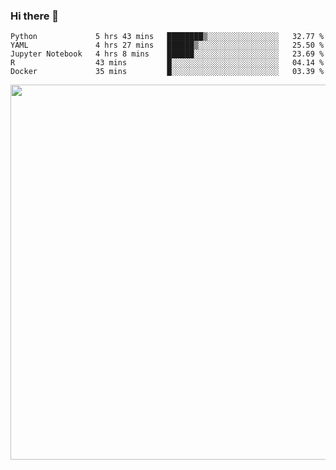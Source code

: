 ### Hi there 👋

<!--START_SECTION:waka-->
```text
Python             5 hrs 43 mins   ████████▒░░░░░░░░░░░░░░░░   32.77 % 
YAML               4 hrs 27 mins   ██████▒░░░░░░░░░░░░░░░░░░   25.50 % 
Jupyter Notebook   4 hrs 8 mins    ██████░░░░░░░░░░░░░░░░░░░   23.69 % 
R                  43 mins         █░░░░░░░░░░░░░░░░░░░░░░░░   04.14 % 
Docker             35 mins         █░░░░░░░░░░░░░░░░░░░░░░░░   03.39 % 
```
<!--END_SECTION:waka-->

<img src="https://wakatime.com/share/@QuantumA/fc1cfcd9-4c6f-41e9-9c18-f86f6df42a11.svg?sanitize=true" width="600">

<!--
**QuantumA/QuantumA** is a ✨ _special_ ✨ repository because its `README.md` (this file) appears on your GitHub profile.

Here are some ideas to get you started:

- 🔭 I’m currently working on ...
- 🌱 I’m currently learning ...
- 👯 I’m looking to collaborate on ...
- 🤔 I’m looking for help with ...
- 💬 Ask me about ...
- 📫 How to reach me: ...
- 😄 Pronouns: ...
- ⚡ Fun fact: ...
-->
